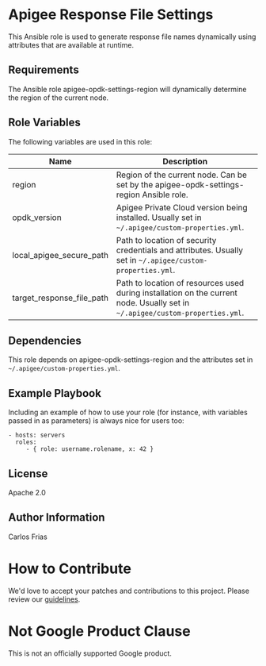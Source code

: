 Apigee Response File Settings
=========

This Ansible role is used to generate response file names dynamically 
using attributes that are available at runtime.

Requirements
------------

The Ansible role apigee-opdk-settings-region will dynamically determine
the region of the current node. 

Role Variables
--------------

The following variables are used in this role:

| Name | Description |
| --- | --- |
| region | Region of the current node. Can be set by the apigee-opdk-settings-region Ansible role. |
| opdk_version | Apigee Private Cloud version being installed. Usually set in `~/.apigee/custom-properties.yml`. |
| local_apigee_secure_path | Path to location of security credentials and attributes. Usually set in `~/.apigee/custom-properties.yml`. |
| target_response_file_path | Path to location of resources used during installation on the current node. Usually set in `~/.apigee/custom-properties.yml`. |  

Dependencies
------------

This role depends on apigee-opdk-settings-region and the attributes set in `~/.apigee/custom-properties.yml`.

Example Playbook
----------------

Including an example of how to use your role (for instance, with variables passed in as parameters) is always nice for users too:

    - hosts: servers
      roles:
         - { role: username.rolename, x: 42 }

License
-------

Apache 2.0

Author Information
------------------

Carlos Frias
<!-- BEGIN Google How To Contribute -->
# How to Contribute

We'd love to accept your patches and contributions to this project. Please review our [guidelines](CONTRIBUTING.md).
<!-- END Google How To Contribute -->
<!-- BEGIN Google Required Disclaimer -->

# Not Google Product Clause

This is not an officially supported Google product.
<!-- END Google Required Disclaimer -->
